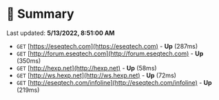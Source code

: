 # 📖 Summary
Last updated: **5/13/2022, 8:51:00 AM**

- `GET` [https://eseqtech.com](https://eseqtech.com) - **Up** (287ms)
- `GET` [http://forum.eseqtech.com](http://forum.eseqtech.com) - **Up** (350ms)
- `GET` [http://hexp.net](http://hexp.net) - **Up** (58ms)
- `GET` [http://ws.hexp.net](http://ws.hexp.net) - **Up** (72ms)
- `GET` [http://eseqtech.com/infoline](http://eseqtech.com/infoline) - **Up** (219ms)
